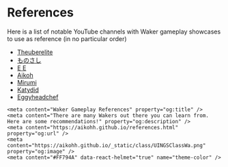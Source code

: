 # References 

Here is a list of notable YouTube channels with Waker gameplay showcases to use as reference (in no particular order)

* [Theuberelite](https://www.youtube.com/@TheuberClips)
* [ものさし](https://www.youtube.com/@flowerint)
* [E E](https://www.youtube.com/@EE-fr4dn)
* [Aikoh](https://www.youtube.com/@Aikoh)
* [Mirumi](https://www.youtube.com/@miruminty)
* [Katydid](https://www.youtube.com/@KatydidYT)
* [Eggyheadchef](https://www.youtube.com/@eggyheadchef)

<!-- Example video:

```{youtube} J6NllC8Hu6U 
---
width: 100%
---
``` -->

```{raw} html
<meta content="Waker Gameplay References" property="og:title" />
<meta content="There are many Wakers out there you can learn from. Here are some recommendations!" property="og:description" />
<meta content="https://aikohh.github.io/references.html" property="og:url" />
<meta content="https://aikohh.github.io/_static/class/UINGSClassWa.png" property="og:image" />
<meta content="#FF794A" data-react-helmet="true" name="theme-color" />
```
